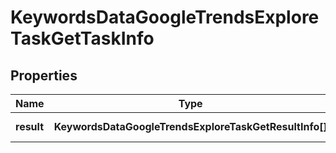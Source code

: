 # KeywordsDataGoogleTrendsExploreTaskGetTaskInfo

## Properties

| Name | Type | Description | Notes |
|------------ | ------------- | ------------- | -------------|
**result** | **KeywordsDataGoogleTrendsExploreTaskGetResultInfo[]** | array of results |[optional]|